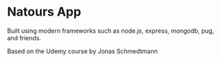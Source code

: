 # Natours App

Built using modern frameworks such as node.js, express, mongodb, pug, and friends.

Based on the Udemy course by Jonas Schmedtmann
